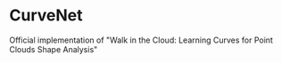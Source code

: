 # CurveNet
Official implementation of "Walk in the Cloud: Learning Curves for Point Clouds Shape Analysis"
